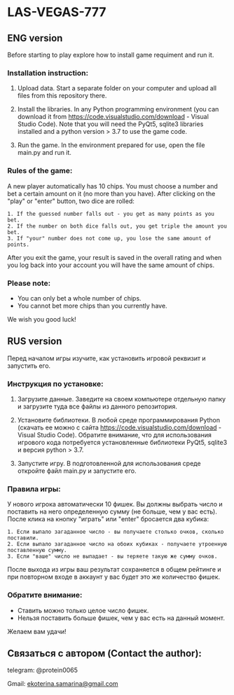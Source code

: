 # LAS-VEGAS-777
## ENG version

Before starting to play explore how to install game requiment and run it.

### Installation instruction:
1. Upload data.
Start a separate folder on your computer and upload all files from this repository there. 

2. Install the libraries.
In any Python programming environment (you can download it from https://code.visualstudio.com/download - Visual Studio Code). Note that you will need the PyQt5, sqlite3 libraries installed and a python version > 3.7 to use the game code.

3. Run the game.
In the environment prepared for use, open the file main.py and run it.

### Rules of the game:
A new player automatically has 10 chips. 
You must choose a number and bet a certain amount on it (no more than you have).
After clicking on the "play" or "enter" button, two dice are rolled:

    1. If the guessed number falls out - you get as many points as you bet.
    2. If the number on both dice falls out, you get triple the amount you bet.
    3. If "your" number does not come up, you lose the same amount of points.

After you exit the game, your result is saved in the overall rating and when you log back into your account you will have the same amount of chips.

### Please note:
- You can only bet a whole number of chips.
- You cannot bet more chips than you currently have.

We wish you good luck!

## RUS version

Перед началом игры изучите, как установить игровой реквизит и запустить его.

### Инструкция по установке:
1. Загрузите данные.
Заведите на своем компьютере отдельную папку и загрузите туда все файлы из данного репозитория. 

2. Установите библиотеки.
В любой среде программирования Python (скачать ее можно с сайта https://code.visualstudio.com/download - Visual Studio Code). Обратите внимание, что для использования игрового кода потребуется установленные библиотеки PyQt5, sqlite3 и версия python > 3.7.

3. Запустите игру.
В подготовленной для использования среде откройте файл main.py и запустите его.


### Правила игры:
У нового игрока автоматически 10 фишек. 
Вы должны выбрать число и поставить на него определенную сумму (не больше, чем у вас есть).
После клика на кнопку "играть" или "enter" бросается два кубика:

    1. Если выпало загаданное число - вы получаете столько очков, сколько поставили.
    2. Если выпало загаданное число на обоих кубиках - получаете утроенную поставленную сумму.
    3. Если "ваше" число не выпадает - вы теряете такую же сумму очков.

После выхода из игры ваш результат сохраняется в общем рейтинге и при повторном входе в аккаунт у вас будет это же количество фишек.

### Обратите внимание:
- Ставить можно только целое число фишек.
- Нельзя поставить больше фишек, чем у вас есть на данный момент.

Желаем вам удачи!


## Связаться с автором (Contact the author):

telegram: @protein0065

Gmail: ekoterina.samarina@gmail.com
